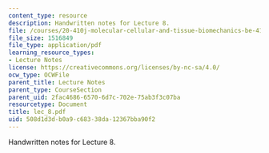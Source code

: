 ```yaml
---
content_type: resource
description: Handwritten notes for Lecture 8.
file: /courses/20-410j-molecular-cellular-and-tissue-biomechanics-be-410j-spring-2003/508d1d3db0a9c68338da12367bba90f2_lec_8.pdf
file_size: 1516849
file_type: application/pdf
learning_resource_types:
- Lecture Notes
license: https://creativecommons.org/licenses/by-nc-sa/4.0/
ocw_type: OCWFile
parent_title: Lecture Notes
parent_type: CourseSection
parent_uid: 2fac4686-6570-6d7c-702e-75ab3f3c07ba
resourcetype: Document
title: lec_8.pdf
uid: 508d1d3d-b0a9-c683-38da-12367bba90f2
---
```

Handwritten notes for Lecture 8.